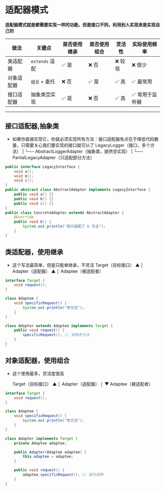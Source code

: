 # 适配器模式
**适配器模式就是都需要实现一样的功能，但是接口不同，利用别人实现来是实现自己的**  

| 做法    | 关键点          | 是否使用继承 | 是否使用组合 | 灵活性  | 实际使用频率   |
| ----- | ------------ | ------ | ------ | ---- | -------- |
| 类适配器  | `extends` 适配 | ✅ 是    | ❌ 否    | ❌ 较低 | ❌ 很少     |
| 对象适配器 | `组合` + 委托    | ❌ 否    | ✅ 是    | ✅ 高  | ✅ 最常用    |
| 接口适配器 | 抽象类空实现       | ✅ 是    | ❌ 否    | ✅ 高  | ✅ 常用于监听器 |

---  
## 接口适配器,抽象类
- 如果你直接实现它，你就必须实现所有方法：接口适配器有点在于降低代码数量，只需要关心我们要实现的接口就可以了
LegacyLogger（接口，多个方法）
|
└── AbstractLoggerAdapter（抽象类，提供空实现）
|
└── PartialLegacyAdapter（只适配部分方法）  
```java
public interface LegacyInterface {
    void a();
    void b();
    void c();
}
public abstract class AbstractAdapter implements LegacyInterface {
    public void a() {}
    public void b() {}
    public void c() {}
}
public class ConcreteAdapter extends AbstractAdapter {
    @Override
    public void b() {
        System.out.println("我只适配了 b 方法");
    }
}

```


## 类适配器，使用继承
- 这个写法最简单，但是只能单继承，不灵活
     Target（目标接口）
         ▲
         │
     Adapter（适配器）
         ▲
         │
     Adaptee（被适配者）
  
```java
interface Target {
    void request();
}

class Adaptee {
    void specificRequest() {
        System.out.println("老方法");
    }
}

class Adapter extends Adaptee implements Target {
    public void request() {
        specificRequest(); // 调用老方法
    }
}

```  
## 对象适配器，使用组合
- 这个使用最多，灵活度很高

     Target（目标接口）
         ▲
         │
     Adapter（适配器）
         │
         ▼
     Adaptee（被适配者）  
```java
interface Target {
    void request();
}

class Adaptee {
    void specificRequest() {
        System.out.println("老方法");
    }
}

class Adapter implements Target {
    private Adaptee adaptee;

    public Adapter(Adaptee adaptee) {
        this.adaptee = adaptee;
    }

    public void request() {
        adaptee.specificRequest(); // 委托调用
    }
}

```



